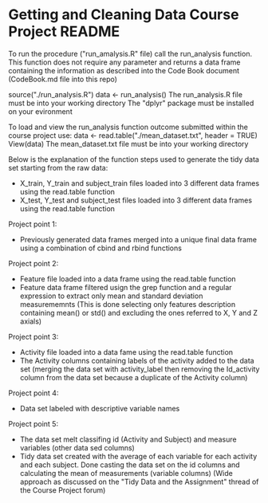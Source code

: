Getting and Cleaning Data Course Project
README
=========================================

To run the procedure ("run_amalysis.R" file) call the run_analysis function. 
This function does not require any parameter and returns a data frame containing the information as described into the Code Book document (CodeBook.md file into this repo)

<!------->
source("./run_analysis.R")
data <- run_analysis()
The run_analysis.R file must be into your working directory
The "dplyr" package must be installed on your evironment

To load and view the run_analysis function outcome submitted within the course project use:
data <- read.table("./mean_dataset.txt", header = TRUE)
View(data)
The mean_dataset.txt file must be into your working directory

Below is the explanation of the function steps used to generate the tidy data set starting from the raw data:
- X_train, Y_train and subject_train files loaded into 3 different data frames using the read.table function
- X_test, Y_test and subject_test files loaded into 3 different data frames using the read.table function

Project point 1: 
- Previously generated data frames merged into a unique final data frame using a combination of cbind and rbind functions

Project point 2:
- Feature file loaded into a data frame using the read.table function
- Feature data frame filtered usign the grep function and a regular expression to extract only mean and standard deviation measurememnts (This is done selecting only features description containing mean() or std() and excluding the ones referred to X, Y and Z axials)

Project point 3:
- Activity file loaded into a data fame using the read.table function
- The Activity columns containing labels of the activity added to the data set (merging the data set with activity_label then removing the Id_activity column from the data set because a duplicate of the Activity column)

Project point 4:
- Data set labeled with descriptive variable names

Project point 5:

- The data set melt classifing id (Activity and Subject) and measure variables (other data sed columns)
- Tidy data set created with the average of each variable for each activity and each subject. Done casting the data set on the id columns and calculating the mean of measurements (variable columns)
(Wide approach as discussed on the "Tidy Data and the Assignment" thread of the Course Project forum)
